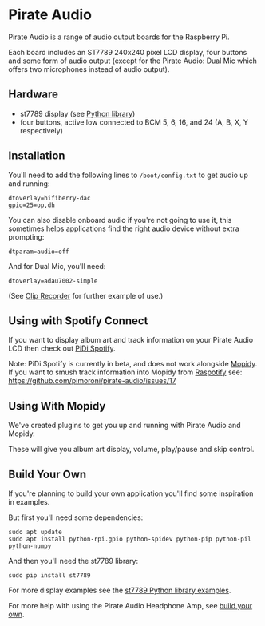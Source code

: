 # Pirate Audio

Pirate Audio is a range of audio output boards for the Raspberry Pi.

Each board includes an ST7789 240x240 pixel LCD display, four buttons and some form of audio output (except for the Pirate Audio: Dual Mic which offers two microphones instead of audio output).


## Hardware

* st7789 display (see [Python library](https://github.com/pimoroni/st7789-python))
* four buttons, active low connected to BCM 5, 6, 16, and 24 (A, B, X, Y respectively)

## Installation

You'll need to add the following lines to `/boot/config.txt` to get audio up and running:

```
dtoverlay=hifiberry-dac
gpio=25=op,dh
```

You can also disable onboard audio if you're not going to use it, this sometimes helps applications find the right audio device without extra prompting:

```
dtparam=audio=off
```

And for Dual Mic, you'll need:
```
dtoverlay=adau7002-simple
```
(See [Clip Recorder](./clip-recorder) for further example of use.)

## Using with Spotify Connect

If you want to display album art and track information on your Pirate Audio LCD then check out [PiDi Spotify](https://github.com/pimoroni/pidi-spotify).

Note: PiDi Spotify is currently in beta, and does not work alongside [Mopidy](https://mopidy.com/). If you want to smush track information into Mopidy from [Raspotify](https://dtcooper.github.io/raspotify/) see: https://github.com/pimoroni/pirate-audio/issues/17 

## Using With Mopidy

We've created plugins to get you up and running with Pirate Audio and Mopidy.

These will give you album art display, volume, play/pause and skip control.

## Build Your Own

If you're planning to build your own application you'll find some inspiration in examples.

But first you'll need some dependencies:

```
sudo apt update
sudo apt install python-rpi.gpio python-spidev python-pip python-pil python-numpy
```

And then you'll need the st7789 library:

```
sudo pip install st7789
```

For more display examples see the [st7789 Python library examples](https://github.com/pimoroni/st7789-python/tree/master/examples).

For more help with using the Pirate Audio Headphone Amp, see [build your own](build%20your%20own/README.md).
